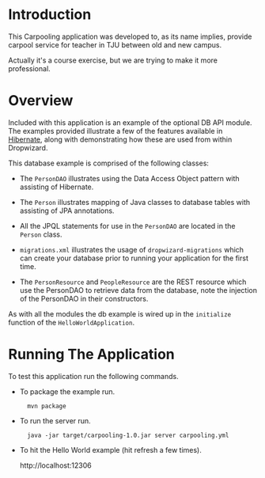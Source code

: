 # Introduction

This Carpooling application was developed to, as its name implies, provide carpool service for teacher in TJU between old and new campus.

Actually it's a course exercise, but we are trying to make it more professional.

# Overview

Included with this application is an example of the optional DB API module. The examples provided illustrate a few of
the features available in [Hibernate](http://hibernate.org/), along with demonstrating how these are used from within
Dropwizard.

This database example is comprised of the following classes:

* The `PersonDAO` illustrates using the Data Access Object pattern with assisting of Hibernate.

* The `Person` illustrates mapping of Java classes to database tables with assisting of JPA annotations.

* All the JPQL statements for use in the `PersonDAO` are located in the `Person` class.

* `migrations.xml` illustrates the usage of `dropwizard-migrations` which can create your database prior to running
your application for the first time.

* The `PersonResource` and `PeopleResource` are the REST resource which use the PersonDAO to retrieve data from the database, note the injection
of the PersonDAO in their constructors.

As with all the modules the db example is wired up in the `initialize` function of the `HelloWorldApplication`.

# Running The Application

To test this application run the following commands.

* To package the example run.

        mvn package

* To run the server run.

        java -jar target/carpooling-1.0.jar server carpooling.yml

* To hit the Hello World example (hit refresh a few times).

	http://localhost:12306

